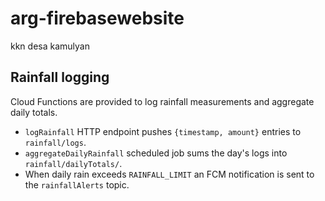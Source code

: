 # arg-firebasewebsite

kkn desa kamulyan

## Rainfall logging

Cloud Functions are provided to log rainfall measurements and aggregate daily totals.

- `logRainfall` HTTP endpoint pushes `{timestamp, amount}` entries to `rainfall/logs`.
- `aggregateDailyRainfall` scheduled job sums the day's logs into `rainfall/dailyTotals/`.
- When daily rain exceeds `RAINFALL_LIMIT` an FCM notification is sent to the `rainfallAlerts` topic.
